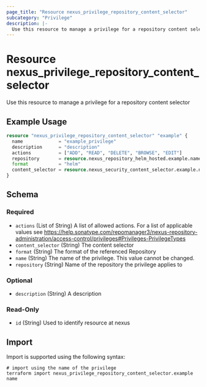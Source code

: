 ```yaml
---
page_title: "Resource nexus_privilege_repository_content_selector"
subcategory: "Privilege"
description: |-
  Use this resource to manage a privilege for a repository content selector
---
```

# Resource nexus_privilege_repository_content_selector
Use this resource to manage a privilege for a repository content selector
## Example Usage
```terraform
resource "nexus_privilege_repository_content_selector" "example" {
  name             = "example_privilege"
  description      = "description"
  actions          = ["ADD", "READ", "DELETE", "BROWSE", "EDIT"]
  repository       = resource.nexus_repository_helm_hosted.example.name
  format           = "helm"
  content_selector = resource.nexus_security_content_selector.example.name
}
```
<!-- schema generated by tfplugindocs -->
## Schema

### Required

- `actions` (List of String) A list of allowed actions. For a list of applicable values see https://help.sonatype.com/repomanager3/nexus-repository-administration/access-control/privileges#Privileges-PrivilegeTypes
- `content_selector` (String) The content selector
- `format` (String) The format of the referenced Repository
- `name` (String) The name of the privilege. This value cannot be changed.
- `repository` (String) Name of the repository the privilege applies to

### Optional

- `description` (String) A description

### Read-Only

- `id` (String) Used to identify resource at nexus
## Import
Import is supported using the following syntax:
```shell
# import using the name of the privilege
terraform import nexus_privilege_repository_content_selector.example name
```
